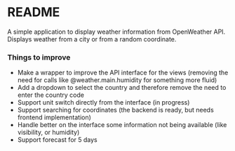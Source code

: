 # README

A simple application to display weather information from OpenWeather API. Displays weather from a city or from a random coordinate.

### Things to improve

- Make a wrapper to improve the API interface for the views (removing the need for calls like @weather.main.humidity for something more fluid)
- Add a dropdown to select the country and therefore remove the need to enter the country code
- Support unit switch directly from the interface (in progress)
- Support searching for coordinates (the backend is ready, but needs frontend implementation)
- Handle better on the interface some information not being available (like visibility, or humidity)
- Support forecast for 5 days
